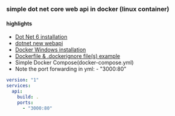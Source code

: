 ### simple dot net core web api in docker (linux container)

#### highlights

- [Dot Net 6 installation](https://dotnet.microsoft.com/en-us/download)
- [dotnet new webapi](https://learn.microsoft.com/en-us/dotnet/core/tools/dotnet-new)
- [Docker Windows installation](https://docs.docker.com/desktop/install/windows-install/)
- [Dockerfile & .dockerignore file(s) example](https://dotnet.microsoft.com/en-us/learn/aspnet/microservice-tutorial/docker-file)
- Simple Docker Compose(docker-compose.yml)
- Note the port forwarding in yml: - "3000:80"

```yml
version: "1"
services:
  api:
    build: .
    ports:
      - "3000:80"
```
